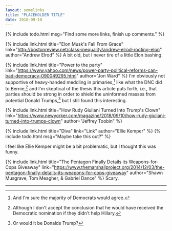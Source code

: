 ```yaml
---
layout: somelinks
title: "PLACEHOLDER TITLE"
date: 2018-09-10
---
```


{% include todo.html msg="Find some more links, finish up comments." %}

{% include link.html title="Elon Musk's Fall From Grace" link="http://bostonreview.net/class-inequality/andrew-elrod-rooting-elon" author="Andrew Elrod" %}
A bit old, but I never tire of a little Elon bashing.

{% include link.html title="Power to the party" link="https://www.yahoo.com/news/power-party-political-reforms-can-bad-democracy-090049295.html" author="Jon Ward" %}
I'm obviously not supportive of heavy-handed meddling in primaries,[^1] like what the DNC did to Bernie,[^2] and I'm skeptical of the thesis this article puts forth, i.e., that parties should be strong in order to shield the uninformed masses from potential Donald Trumps,[^3] but I still found this interesting.

{% include link.html title="How Rudy Giuliani Turned Into Trump's Clown" link="https://www.newyorker.com/magazine/2018/09/10/how-rudy-giuliani-turned-into-trumps-clown" author="Jeffrey Toobin" %}
<p></p>

{% include link.html title="Diva" link="Link" author="Ellie Kemper" %}
{% include todo.html msg="Maybe take this out?" %}

I feel like Ellie Kemper might be a bit problematic, but I thought this was funny.

{% include link.html title="The Pentagon Finally Details its Weapons-for-Cops Giveaway" link="https://www.themarshallproject.org/2014/12/03/the-pentagon-finally-details-its-weapons-for-cops-giveaway" author="Shawn Musgrave, Tom Meagher, & Gabriel Dance" %}
Scary.

<hr class="footsep">

[^1]: And I'm sure the majority of Democrats would agree.
[^2]: Although I don't accept the conclusion that he would have received the Democratic nomination if they didn't help Hillary.
[^3]: Or would it be Donalds Trump?